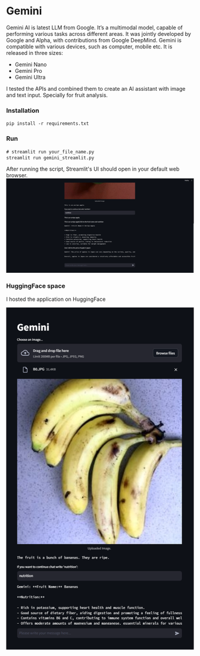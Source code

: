 # Gemini
Gemini AI is latest LLM from Google. It’s a multimodal model, capable of performing various tasks across different areas. It was jointly developed by Google and Alpha, with contributions from Google DeepMind. Gemini is compatible with various devices, such as computer, mobile etc. 
It is released in three sizes: 
- Gemini Nano
- Gemini Pro
- Gemini Ultra

I tested the APIs and combined them to create an AI assistant with image and text input. Specially for fruit analysis.

### Installation 
```
pip install -r requirements.txt
```  
### Run 
``` 
# streamlit run your_file_name.py  
streamlit run gemini_streamlit.py
``` 
After running the script, Streamlit's UI should open in your default web browser.  
![image](https://github.com/salek877/AI_Experiments/blob/00e8604f7c918014d80145d73b9c9ae05b7ede17/gemini/assets/Screenshot%202023-12-21%20090728.png) 
### HuggingFace space
I hosted the application on HuggingFace

![image](https://github.com/salek877/AI_Experiments/blob/777c9ae7643af8ac931354d4b3b796e983f32f96/gemini/assets/image.png) 
